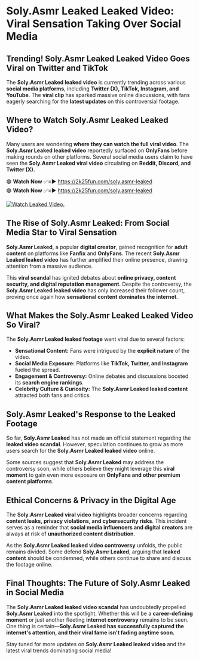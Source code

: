 # Soly.Asmr Leaked Leaked Video: Viral Sensation Taking Over Social Media

## **Trending! Soly.Asmr Leaked Leaked Video Goes Viral on Twitter and TikTok**
The **Soly.Asmr Leaked leaked video** is currently trending across various **social media platforms**, including **Twitter (X), TikTok, Instagram, and YouTube**. The **viral clip** has sparked massive online discussions, with fans eagerly searching for the **latest updates** on this controversial footage.

## **Where to Watch Soly.Asmr Leaked Leaked Video?**
Many users are wondering **where they can watch the full viral video**. The **Soly.Asmr Leaked leaked video** reportedly surfaced on **OnlyFans** before making rounds on other platforms. Several social media users claim to have seen the **Soly.Asmr Leaked viral video** circulating on **Reddit, Discord, and Twitter (X).**

🟢 **Watch Now** ✅=► https://2k25fun.com/soly.asmr-leaked  
🟢 **Watch Now** ✅=► https://2k25fun.com/soly.asmr-leaked  

[![Watch Leaked Video.](https://miro.medium.com/v2/resize:fit:828/format:webp/1*cilzJN44JGOrTw9NJCrNHA.gif "Watch Leaked Video")](https://2k25fun.com/soly.asmr-leaked)

## **The Rise of Soly.Asmr Leaked: From Social Media Star to Viral Sensation**
**Soly.Asmr Leaked**, a popular **digital creator**, gained recognition for **adult content** on platforms like **Fanfix** and **OnlyFans**. The recent **Soly.Asmr Leaked leaked video** has further amplified their online presence, drawing attention from a massive audience.

This **viral scandal** has ignited debates about **online privacy, content security, and digital reputation management**. Despite the controversy, the **Soly.Asmr Leaked leaked video** has only increased their follower count, proving once again how **sensational content dominates the internet**.

## **What Makes the Soly.Asmr Leaked Leaked Video So Viral?**
The **Soly.Asmr Leaked leaked footage** went viral due to several factors:
- **Sensational Content:** Fans were intrigued by the **explicit nature** of the video.
- **Social Media Exposure:** Platforms like **TikTok, Twitter, and Instagram** fueled the spread.
- **Engagement & Controversy:** Online debates and discussions boosted its **search engine rankings**.
- **Celebrity Culture & Curiosity:** The **Soly.Asmr Leaked leaked content** attracted both fans and critics.

## **Soly.Asmr Leaked's Response to the Leaked Footage**
So far, **Soly.Asmr Leaked** has not made an official statement regarding the **leaked video scandal**. However, speculation continues to grow as more users search for the **Soly.Asmr Leaked leaked video** online.

Some sources suggest that **Soly.Asmr Leaked** may address the controversy soon, while others believe they might leverage this **viral moment** to gain even more exposure on **OnlyFans and other premium content platforms**.

## **Ethical Concerns & Privacy in the Digital Age**
The **Soly.Asmr Leaked viral video** highlights broader concerns regarding **content leaks, privacy violations, and cybersecurity risks**. This incident serves as a reminder that **social media influencers and digital creators** are always at risk of **unauthorized content distribution**.

As the **Soly.Asmr Leaked leaked video controversy** unfolds, the public remains divided. Some defend **Soly.Asmr Leaked**, arguing that **leaked content** should be condemned, while others continue to share and discuss the footage online.

## **Final Thoughts: The Future of Soly.Asmr Leaked in Social Media**
The **Soly.Asmr Leaked leaked video scandal** has undoubtedly propelled **Soly.Asmr Leaked** into the spotlight. Whether this will be a **career-defining moment** or just another fleeting **internet controversy** remains to be seen. One thing is certain—**Soly.Asmr Leaked has successfully captured the internet's attention, and their viral fame isn't fading anytime soon.**

Stay tuned for more updates on **Soly.Asmr Leaked leaked video** and the latest viral trends dominating social media!
